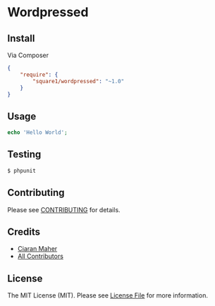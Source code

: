 # Wordpressed

## Install

Via Composer

``` json
{
    "require": {
        "square1/wordpressed": "~1.0"
    }
}
```


## Usage

``` php
echo 'Hello World';
```


## Testing

``` bash
$ phpunit
```


## Contributing

Please see [CONTRIBUTING](https://github.com/square1-io/wordpressed/blob/master/CONTRIBUTING.md) for details.


## Credits

- [Ciaran Maher](https://github.com/ciaranmaher)
- [All Contributors](https://github.com/square1-io/wordpressed/contributors)


## License

The MIT License (MIT). Please see [License File](https://github.com/square1-io/wordpressed/blob/master/LICENSE) for more information.
